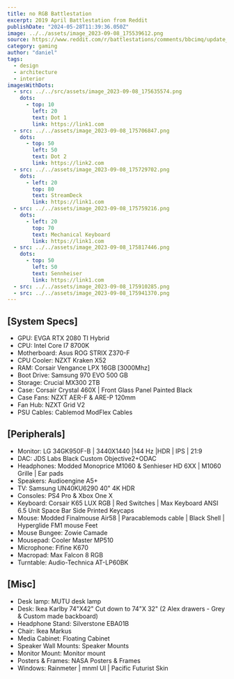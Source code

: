 ```yaml
---
title: no RGB Battlestation
excerpt: 2019 April Battlestation from Reddit
publishDate: "2024-05-28T11:39:36.050Z"
image: ../../assets/image_2023-09-08_175539612.png
source: https://www.reddit.com/r/battlestations/comments/bbcimq/update_new_monitor_ditched_rgb_new_peripherals/?utm_source=ifttt
category: gaming
author: "daniel"
tags:
  - design
  - architecture
  - interior
imagesWithDots:
  - src: ../../src/assets/image_2023-09-08_175635574.png
    dots:
      - top: 10
        left: 20
        text: Dot 1
        link: https://link1.com
  - src: ../../assets/image_2023-09-08_175706847.png
    dots:
      - top: 50
        left: 50
        text: Dot 2
        link: https://link2.com
  - src: ../../assets/image_2023-09-08_175729702.png
    dots:
      - left: 20
        top: 80
        text: StreamDeck
        link: https://link1.com
  - src: ../../assets/image_2023-09-08_175759216.png
    dots:
      - left: 20
        top: 70
        text: Mechanical Keyboard
        link: https://link1.com
  - src: ../../assets/image_2023-09-08_175817446.png
    dots:
      - top: 50
        left: 50
        text: Sennheiser
        link: https://link1.com
  - src: ../../assets/image_2023-09-08_175910285.png
  - src: ../../assets/image_2023-09-08_175941370.png
---
```

## \[System Specs]

* GPU: EVGA RTX 2080 TI Hybrid
* CPU: Intel Core I7 8700K 
* Motherboard: Asus ROG STRIX Z370-F
* CPU Cooler: NZXT Kraken X52 
* RAM: Corsair Vengance LPX 16GB \[3000Mhz]
* Boot Drive: Samsung 970 EVO 500 GB 
* Storage: Crucial MX300 2TB 
* Case: Corsair Crystal 460X | Front Glass Panel Painted Black
* Case Fans: NZXT AER-F & ARE-P 120mm
* Fan Hub: NZXT Grid V2
* PSU Cables: Cablemod ModFlex Cables

## \[Peripherals]

* Monitor: LG 34GK950F-B | 3440X1440 |144 Hz |HDR | IPS | 21:9
* DAC: JDS Labs Black Custom Objective2+ODAC
* Headphones: Modded Monoprice M1060 & Senhieser HD 6XX | M1060 Grille | Ear pads
* Speakers: Audioengine A5+
* TV: Samsung UN40KU6290 40" 4K HDR  
* Consoles: PS4 Pro & Xbox One X
* Keyboard: Corsair K65 LUX RGB | Red Switches | Max Keyboard ANSI 6.5 Unit Space Bar Side Printed Keycaps
* Mouse: Modded Finalmouse Air58 | Paracablemods cable | Black Shell | Hyperglide FM1 mouse Feet
* Mouse Bungee: Zowie Camade
* Mousepad: Cooler Master MP510
* Microphone: Fifine K670
* Macropad: Max Falcon 8 RGB
* Turntable: Audio-Technica AT-LP60BK

## \[Misc]

* Desk lamp: MUTU desk lamp
* Desk: Ikea Karlby 74"X42" Cut down to 74"X 32" (2 Alex drawers - Grey & Custom made backboard)
* Headphone Stand: Silverstone EBA01B
* Chair: Ikea Markus
* Media Cabinet: Floating Cabinet
* Speaker Wall Mounts: Speaker Mounts
* Monitor Mount: Monitor mount
* Posters & Frames: NASA Posters & Frames
* Windows: Rainmeter | mnml UI | Pacific Futurist Skin